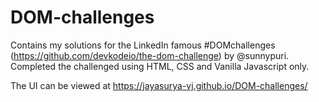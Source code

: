 # DOM-challenges

Contains my solutions for the LinkedIn famous #DOMchallenges  (https://github.com/devkodeio/the-dom-challenge) by @sunnypuri. Completed the challenged using HTML, CSS and Vanilla Javascript only.

The UI can be viewed at https://jayasurya-vj.github.io/DOM-challenges/
